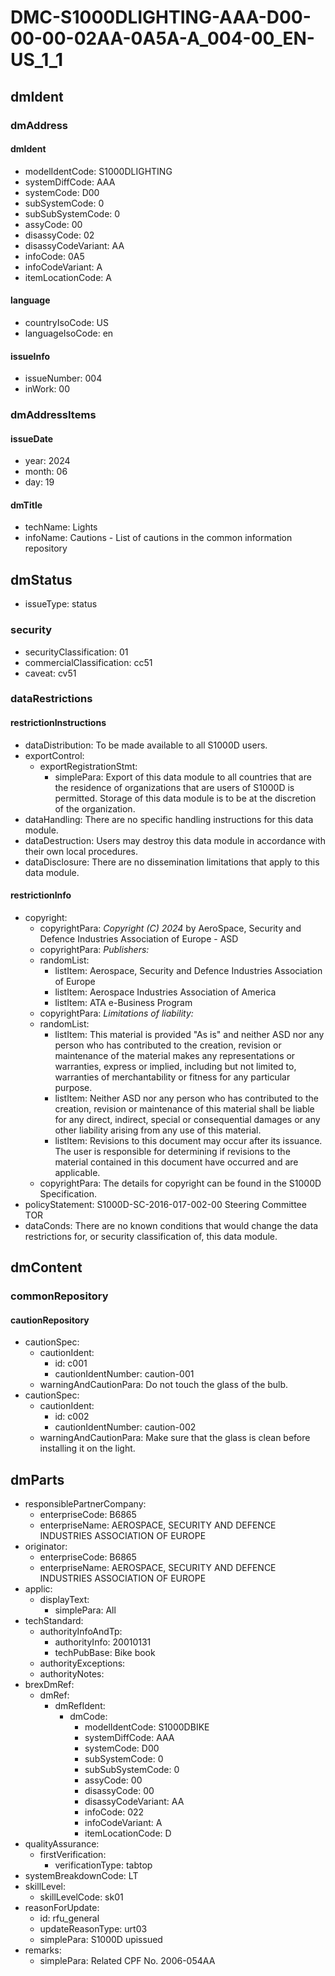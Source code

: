 # DMC-S1000DLIGHTING-AAA-D00-00-00-02AA-0A5A-A_004-00_EN-US_1_1

## dmIdent

### dmAddress

#### dmIdent

*   modelIdentCode: S1000DLIGHTING
*   systemDiffCode: AAA
*   systemCode: D00
*   subSystemCode: 0
*   subSubSystemCode: 0
*   assyCode: 00
*   disassyCode: 02
*   disassyCodeVariant: AA
*   infoCode: 0A5
*   infoCodeVariant: A
*   itemLocationCode: A

#### language

*   countryIsoCode: US
*   languageIsoCode: en

#### issueInfo

*   issueNumber: 004
*   inWork: 00

### dmAddressItems

#### issueDate

*   year: 2024
*   month: 06
*   day: 19

#### dmTitle

*   techName: Lights
*   infoName: Cautions - List of cautions in the common information repository

## dmStatus

*   issueType: status

### security

*   securityClassification: 01
*   commercialClassification: cc51
*   caveat: cv51

### dataRestrictions

#### restrictionInstructions

*   dataDistribution: To be made available to all S1000D users.
*   exportControl:
    *   exportRegistrationStmt:
        *   simplePara: Export of this data module to all countries that are the residence of organizations that are users of S1000D is permitted. Storage of this data module is to be at the discretion of the organization.
*   dataHandling: There are no specific handling instructions for this data module.
*   dataDestruction: Users may destroy this data module in accordance with their own local procedures.
*   dataDisclosure: There are no dissemination limitations that apply to this data module.

#### restrictionInfo

*   copyright:
    *   copyrightPara: *Copyright (C) 2024* by AeroSpace, Security and Defence Industries Association of Europe - ASD
    *   copyrightPara: *Publishers:*
    *   randomList:
        *   listItem: Aerospace, Security and Defence Industries Association of Europe
        *   listItem: Aerospace Industries Association of America
        *   listItem: ATA e-Business Program
    *   copyrightPara: *Limitations of liability:*
    *   randomList:
        *   listItem: This material is provided "As is" and neither ASD nor any person who has contributed to the creation, revision or maintenance of the material makes any representations or warranties, express or implied, including but not limited to, warranties of merchantability or fitness for any particular purpose.
        *   listItem: Neither ASD nor any person who has contributed to the creation, revision or maintenance of this material shall be liable for any direct, indirect, special or consequential damages or any other liability arising from any use of this material.
        *   listItem: Revisions to this document may occur after its issuance. The user is responsible for determining if revisions to the material contained in this document have occurred and are applicable.
    *   copyrightPara: The details for copyright can be found in the S1000D Specification.
*   policyStatement: S1000D-SC-2016-017-002-00 Steering Committee TOR
*   dataConds: There are no known conditions that would change the data restrictions for, or security classification of, this data module.

## dmContent

### commonRepository

#### cautionRepository

*   cautionSpec:
    *   cautionIdent:
        *   id: c001
        *   cautionIdentNumber: caution-001
    *   warningAndCautionPara: Do not touch the glass of the bulb.
*   cautionSpec:
    *   cautionIdent:
        *   id: c002
        *   cautionIdentNumber: caution-002
    *   warningAndCautionPara: Make sure that the glass is clean before installing it on the light.

## dmParts

*   responsiblePartnerCompany:
    *   enterpriseCode: B6865
    *   enterpriseName: AEROSPACE, SECURITY AND DEFENCE INDUSTRIES ASSOCIATION OF EUROPE
*   originator:
    *   enterpriseCode: B6865
    *   enterpriseName: AEROSPACE, SECURITY AND DEFENCE INDUSTRIES ASSOCIATION OF EUROPE
*   applic:
    *   displayText:
        *   simplePara: All
*   techStandard:
    *   authorityInfoAndTp:
        *   authorityInfo: 20010131
        *   techPubBase: Bike book
    *   authorityExceptions:
    *   authorityNotes:
*   brexDmRef:
    *   dmRef:
        *   dmRefIdent:
            *   dmCode:
                *   modelIdentCode: S1000DBIKE
                *   systemDiffCode: AAA
                *   systemCode: D00
                *   subSystemCode: 0
                *   subSubSystemCode: 0
                *   assyCode: 00
                *   disassyCode: 00
                *   disassyCodeVariant: AA
                *   infoCode: 022
                *   infoCodeVariant: A
                *   itemLocationCode: D
*   qualityAssurance:
    *   firstVerification:
        *   verificationType: tabtop
*   systemBreakdownCode: LT
*   skillLevel:
    *   skillLevelCode: sk01
*   reasonForUpdate:
    *   id: rfu_general
    *   updateReasonType: urt03
    *   simplePara: S1000D upissued
*   remarks:
    *   simplePara: Related CPF No. 2006-054AA